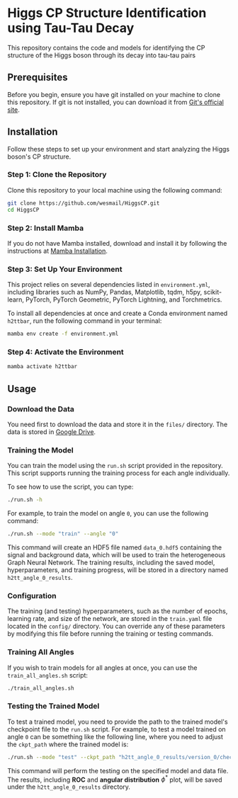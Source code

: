 # Higgs CP Structure Identification using Tau-Tau Decay

This repository contains the code and models for identifying the CP structure of the Higgs boson through its decay into tau-tau pairs

## Prerequisites

Before you begin, ensure you have git installed on your machine to clone this repository. If git is not installed, you can download it from [Git's official site](https://git-scm.com/downloads).

## Installation

Follow these steps to set up your environment and start analyzing the Higgs boson's CP structure.

### Step 1: Clone the Repository

Clone this repository to your local machine using the following command:

```bash
git clone https://github.com/wesmail/HiggsCP.git
cd HiggsCP
```

### Step 2: Install Mamba

If you do not have Mamba installed, download and install it by following the instructions at [Mamba Installation](https://mamba.readthedocs.io/en/latest/installation/mamba-installation.html).

### Step 3: Set Up Your Environment

This project relies on several dependencies listed in `environment.yml`, including libraries such as NumPy, Pandas, Matplotlib, tqdm, h5py, scikit-learn, PyTorch, PyTorch Geometric, PyTorch Lightning, and Torchmetrics.

To install all dependencies at once and create a Conda environment named `h2ttbar`, run the following command in your terminal:

```bash
mamba env create -f environment.yml
```

### Step 4: Activate the Environment
```bash
mamba activate h2ttbar
```

## Usage

### Download the Data
You need first to download the data and store it in the `files/` directory. The data is stored in [Google Drive](https://drive.google.com/drive/folders/1VRsxIwyHFTY7i629VFLJt84UyCtn6QEP?usp=sharing).

### Training the Model

You can train the model using the `run.sh` script provided in the repository. This script supports running the training process for each angle individually.

To see how to use the script, you can type:

```bash
./run.sh -h
```
For example, to train the model on angle `0`, you can use the following command:

```bash
./run.sh --mode "train" --angle "0"
```
This command will create an HDF5 file named `data_0.hdf5` containing the signal and background data, which will be used to train the heterogeneous Graph Neural Network. The training results, including the saved model, hyperparameters, and training progress, will be stored in a directory named `h2tt_angle_0_results`.

### Configuration
The training (and testing) hyperparameters, such as the number of epochs, learning rate, and size of the network, are stored in the `train.yaml` file located in the `config/` directory. You can override any of these parameters by modifying this file before running the training or testing commands.

### Training All Angles
If you wish to train models for all angles at once, you can use the `train_all_angles.sh` script:

```bash
./train_all_angles.sh
```

### Testing the Trained Model
To test a trained model, you need to provide the path to the trained model's checkpoint file to the `run.sh` script. For example, to test a model trained on angle `0` can be something like the following line, where you need to adjust the `ckpt_path` where the trained model is:

```bash
./run.sh --mode "test" --ckpt_path "h2tt_angle_0_results/version_0/checkpoints/epoch=0-step=109.ckpt" --h5_file "files/data_0.hdf5"
```
This command will perform the testing on the specified model and data file. The results, including **ROC** and **angular distribution** $\phi^{*}$ plot, will be saved under the `h2tt_angle_0_results` directory.



